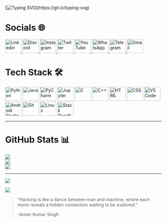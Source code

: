 [![Typing SVG](https://readme-typing-svg.demolab.com?font=Pacifico&size=35&pause=1000&vCenter=true&width=435&lines=Hello%2C+There!+%F0%9F%91%8B;This+is+Aman+Kumar+Singh;Nice+to+meet+you!)](https://git.io/typing-svg)

# Socials 🌐

<div align="left">
  <a href="https://www.linkedin.com/in/amankumarsingh1311" target="_blank" rel="noopener noreferrer">
    <img title="Linkedin" src="https://cdn.jsdelivr.net/gh/devicons/devicon/icons/linkedin/linkedin-original.svg" alt="Linkedin" height = 45 width = 52/>
  </a>
  <a href="#" target="_blank" rel="noopener noreferrer">
    <img title="Discord" src="https://www.svgrepo.com/show/353655/discord-icon.svg" alt="Discord" height = 45 width = 52/>
  </a>
  <a href="https://www.instagram.com/aman_1311_" target="_blank" rel="noopener noreferrer">
    <img title="Instagram" src="https://www.svgrepo.com/show/452229/instagram-1.svg" alt="Instagram" height = 45 width = 52/>
  </a>
  <a href="https://twitter.com/Aman_Kumar_1311" target="_blank" rel="noopener noreferrer">
    <img title="Twitter" src="https://www.svgrepo.com/show/475689/twitter-color.svg" alt="Twitter" height = 45 width = 52/>
  </a>
  <a href="https://www.youtube.com/channel/UCuH-72rKfb1bSElZ8h3e-aA" target="_blank" rel="noopener noreferrer">
    <img title="Youtube" src="https://www.svgrepo.com/show/475700/youtube-color.svg" alt="YouTube" height = 45 width = 52/>
  </a>
  <a href="#" target="_blank" rel="noopener noreferrer">
    <img title="WhatsApp" src="https://www.svgrepo.com/show/475692/whatsapp-color.svg" alt="WhatsApp" height = 45 width = 52/>
  </a>
  <a href="https://t.me/AnonymousHacker1311" target="_blank" rel="noopener noreferrer">
    <img title="Telegram" src="https://www.svgrepo.com/show/354443/telegram.svg" alt="Telegram" height = 45 width = 52/>
  </a>
  <a href="https://mail.google.com/mail/?view=cm&source=mailto&to=amankumarsingh1311@gmail.com" target="_blank" rel="noopener noreferrer">
    <img title="Gmail" src="https://upload.wikimedia.org/wikipedia/commons/7/7e/Gmail_icon_%282020%29.svg" alt="Gmail" height = 45 width = 52/>
  </a>
</div>

# Tech Stack 🛠️

<div align = "left">
    <img title="Python" src="https://cdn.jsdelivr.net/gh/devicons/devicon/icons/python/python-original.svg" alt="Python" height = 45 width = 52/>
  <img title="Java" src="https://cdn.jsdelivr.net/gh/devicons/devicon/icons/java/java-original.svg" alt="Java" height = 45 width = 52/>
  <img title="PyCharm" src="https://cdn.jsdelivr.net/gh/devicons/devicon/icons/pycharm/pycharm-original.svg" alt="PyCharm" height = 45 width = 52/>
  <img title="Jupyter" src="https://cdn.jsdelivr.net/gh/devicons/devicon/icons/jupyter/jupyter-original.svg" alt="Jupyter" height = 45 width = 52/>
  <img title="C" src="https://cdn.jsdelivr.net/gh/devicons/devicon/icons/c/c-original.svg" alt="C" height = 45 width = 52/>
  <img title="C++" src="https://cdn.jsdelivr.net/gh/devicons/devicon/icons/cplusplus/cplusplus-original.svg" alt="C++" height = 45 width = 52/>
  <img title="HTML" src="https://cdn.jsdelivr.net/gh/devicons/devicon/icons/html5/html5-original.svg" alt="HTML" height = 45 width = 52/>
  <img title="CSS" src="https://cdn.jsdelivr.net/gh/devicons/devicon/icons/css3/css3-original.svg" alt="CSS" height = 45 width = 52/>
  <img title="VS Code" src="https://cdn.jsdelivr.net/gh/devicons/devicon/icons/vscode/vscode-original.svg" alt="VS Code" height = 45 width = 52/>
  <img title="Android Studio" src="https://cdn.jsdelivr.net/gh/devicons/devicon/icons/androidstudio/androidstudio-original.svg" alt="Android Studio" height = 45 width = 52/>
  <img title="Git" src="https://cdn.jsdelivr.net/gh/devicons/devicon/icons/git/git-original.svg" alt="Git" height = 45 width = 52/>
  <img title="Linux" src="https://cdn.jsdelivr.net/gh/devicons/devicon/icons/linux/linux-original.svg" alt="Linux" height = 45 width = 52/>
  <img title="StackOverflow" src="https://raw.githubusercontent.com/rahuldkjain/github-profile-readme-generator/master/src/images/icons/Social/stack-overflow.svg" alt="Stack Overflow" height = 45 width = 52/>
</div>

---
# GitHub Stats 📊

![](https://github-readme-streak-stats.herokuapp.com/?user=akm1311&theme=dark&hide_border=false)<br/>
![](https://github-readme-stats-five-rust-41.vercel.app/api?username=akm1311&theme=dark&hide_border=false&include_all_commits=true&count_private=true)<br/>
![](https://github-readme-stats.vercel.app/api/top-langs/?username=akm1311&theme=dark&hide_border=false&include_all_commits=true&count_private=true&layout=pie)


---
![](https://visitcount.itsvg.in/api?id=akm1311&icon=0&color=12)

![](https://github-readme-activity-graph.vercel.app/graph?username=akm1311&theme=react-dark)

> “Hacking is like a dance between man and machine, where each move reveals a hidden connection waiting to be explored.”
> 
> -Aman Kumar Singh
